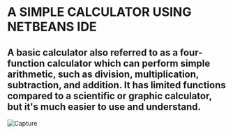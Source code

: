 # **A SIMPLE CALCULATOR USING NETBEANS IDE**


## A basic calculator also referred to as a four-function calculator which can perform simple arithmetic, such as division, multiplication, subtraction, and addition. It has limited functions compared to a scientific or graphic calculator, but it's much easier to use and understand.


![Capture](https://user-images.githubusercontent.com/111446499/213685969-9af2ac62-9ae5-47cc-a684-898a33580042.PNG)

